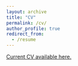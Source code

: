 ```yaml
---
layout: archive
title: "CV"
permalink: /cv/
author_profile: true
redirect_from:
  - /resume
---
```



[Current CV available here.](https://koivuemily.github.io/files/KoivuCVAug25.pdf)
